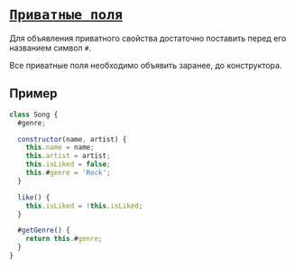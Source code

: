 # [`Приватные поля`](../index.md)

Для объявления приватного свойства достаточно поставить перед его названием символ `#`.

Все приватные поля необходимо объявить заранее, до конструктора.

## Пример

```js
class Song {
  #genre;

  constructor(name, artist) {
    this.name = name;
    this.artist = artist;
    this.isLiked = false;
    this.#genre = 'Rock';
  }

  like() {
    this.isLiked = !this.isLiked;
  }

  #getGenre() {
    return this.#genre;
  }
}
```
